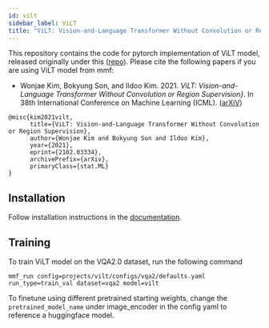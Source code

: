 ```yaml
---
id: vilt
sidebar_label: ViLT
title: "ViLT: Vision-and-Language Transformer Without Convolution or Region Supervision"
---
```


This repository contains the code for pytorch implementation of ViLT model, released originally under this ([repo](https://github.com/dandelin/ViLT)). Please cite the following papers if you are using ViLT model from mmf:

* Wonjae Kim, Bokyung Son, and Ildoo Kim. 2021. *ViLT: Vision-and-Language Transformer Without Convolution or Region Supervision}*. In 38th International Conference on Machine Learning (ICML). ([arXiV](https://arxiv.org/pdf/2102.03334))
```
@misc{kim2021vilt,
      title={ViLT: Vision-and-Language Transformer Without Convolution or Region Supervision},
      author={Wonjae Kim and Bokyung Son and Ildoo Kim},
      year={2021},
      eprint={2102.03334},
      archivePrefix={arXiv},
      primaryClass={stat.ML}
}
```

## Installation

Follow installation instructions in the [documentation](https://mmf.readthedocs.io/en/latest/notes/installation.html).

## Training

To train ViLT model on the VQA2.0 dataset, run the following command
```
mmf_run config=projects/vilt/configs/vqa2/defaults.yaml run_type=train_val dataset=vqa2 model=vilt
```

To finetune using different pretrained starting weights, change the `pretrained_model_name` under image_encoder in the config yaml to reference a huggingface model.
